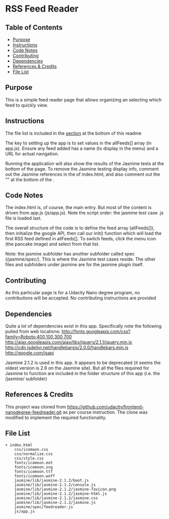 # RSS Feed Reader

## Table of Contents

* [Purpose](#purpose)
* [Instructions](#instructions)
* [Code Notes](#code-notes)
* [Contributing](#contributing)
* [Dependencies](#dependencies)
* [References & Credits](#references-&-credits)
* [File List](#file-list)

## Purpose

This is a simple feed reader page that allows organizing an selecting which feed to quickly view.

## Instructions

The file list is included in the [section](#file-list) at the bottom of this readme

The key to setting up the app is to set values in the allFeeds[] array (in app.js). Ensure any feed added has a name (to display in the menu) and
a URL for actual navigation.

Running the application will also show the results of the Jasmine tests at the bottom of the page. To remove the Jasmine testing display info,
comment out the Jasmine references in the <head></head> of index.html, and also comment out the "<script src="jasmine/spec/feedreader.js"></script>"
at the bottom of the <body></body>.

## Code Notes

The index.html is, of course, the main entry. But most of the content is driven from app.js (js/app.js). Note the script order: the jasmine
test case .js file is loaded last.

The overall structure of the code is to define the feed array (allFeeds[]), then initialize the google API, then call our init() function which
will load the first RSS feed defined in allFeeds[]. To switch feeds, click the menu icon (the pancake image) and select from that list.

Note: the jasmine subfolder has another subfolder called spec (/jasmine/spec/). This is where the Jasmine test cases reside. The other files and
subfolders under jasmine are for the jasmine plugin itself.


## Contributing

As this particular page is for a Udacity Nano degree program, no contributions will be accepted. No contributing instructions are provided

## Dependencies

Quite a lot of dependencies exist in this app. Specifically note the following pulled from web locations:
	http://fonts.googleapis.com/css?family=Roboto:400,100,300,700 </br>
	http://ajax.googleapis.com/ajax/libs/jquery/2.1.1/jquery.min.js </br>
	http://cdn.jsdelivr.net/handlebarsjs/2.0.0/handlebars.min.js </br>
	http://google.com/jsapi </br>

Jasmine 2.1.2 is used in this app. It appears to be deprecated (it seems the oldest version is 2.6 on the Jasmine site). But all the files
required for Jasmine to function are included in the folder structure of this app (i.e. the /jasmine/ subfolder)


## References & Credits

This project was cloned from https://github.com/udacity/frontend-nanodegree-feedreader.git as per course instruction. The clone was modified
to implement the required functionality.


## File List

	+ index.html 
		css/icomoon.css
		css/normalize.css
		css/style.css
		fonts/icomoon.eot
		fonts/icomoon.svg
		fonts/icomoon.ttf
		fonts/icomoon.woff
		jasmine/lib/jasmine-2.1.2/boot.js
		jasmine/lib/jasmine-2.1.2/console.js
		jasmine/lib/jasmine-2.1.2/jasmine-favicon.png
		jasmine/lib/jasmine-2.1.2/jasmine-html.js
		jasmine/lib/jasmine-2.1.2/jasmine.css
		jasmine/lib/jasmine-2.1.2/jasmine.js
		jasmine/spec/feedreader.js
		js/app.js
